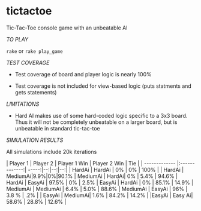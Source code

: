 tictactoe
=========

Tic-Tac-Toe console game with an unbeatable AI

*TO PLAY*

`rake` or `rake play_game`

*TEST COVERAGE*

* Test coverage of board and player logic is nearly 100%

* Test coverage is not included for view-based logic (puts statments and gets statements)

*LIMITATIONS*

* Hard AI makes use of some hard-coded logic specific to a 3x3 board. Thus it will not be completely unbeatable on a larger board, but is unbeatable in standard tic-tac-toe

*SIMULATION RESULTS*

All simulations include 20k iterations


| Player 1       | Player 2          | Player 1 Win  | Player 2 Win | Tie |
| ------------- |:-------------:| -----:|--:|--:|--:|
| HardAi     | HardAi | 0% | 0% | 100% |
| HardAi     | MediumAi|9.9%|0%|90.1%
| MediumAi | HardAi| 0% | 5.4% | 94.6%
| HardAi | EasyAi | 97.5% | 0% | 2.5%
| EasyAi | HardAi | 0% | 85.1% | 14.9%
| MediumAi | MediumAi | 6.4% | 5.0% | 88.6%
| MediumAi | EasyAi | 96% | 3.8 % | .2% |
| EasyAi   | MediumAi| 1.6% | 84.2% | 14.2% |
|EasyAi | Easy Ai| 58.6% | 28.8% | 12.6% |

